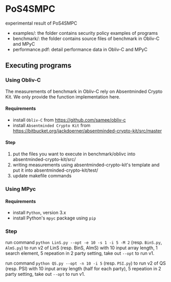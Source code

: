 # PoS4SMPC

experimental result of PoS4SMPC

- examples/: the folder contains security policy examples of programs
- benchmark/: the folder contains source files of benchmark in Obliv-C and MPyC
- performance.pdf: detail performance data in Obliv-C and MPyC

## Executing programs
### Using Obliv-C
The measurements of benchmark in Obliv-C rely on Absentminded Crypto Kit. We only provide the function implementation here.
#### Requirements
- install `Obliv-C` from https://github.com/samee/obliv-c 
- install `Absentminded Crypto Kit` from https://bitbucket.org/jackdoerner/absentminded-crypto-kit/src/master

#### Step
1. put the files you want to execute in benchmark/oblivc into absentminded-crypto-kit/src/
2. writing measurements using absentminded-crypto-kit's template and put it into absentminded-crypto-kit/test/
3. update makefile commands
### Using MPyc
#### Requirements
- install `Python`, version 3.x
- install Python's `mpyc` package using `pip`
### Step
run command `python LinS.py --opt -e 10 -s 1 -i 5 -M 2` (resp. `BinS.py`, `AlmS.py`) to run v2 of LinS (resp. BinS, AlmS) with 10 input array length, 1 search element, 5 repeation in 2 party setting, take out `--opt` to run v1.

run command `python QS.py --opt -n 10 -i 5` (resp. `PSI.py`) to run v2 of QS (resp. PSI) with 10 input array length (half for each party), 5 repeation in 2 party setting, take out `--opt` to run v1.

